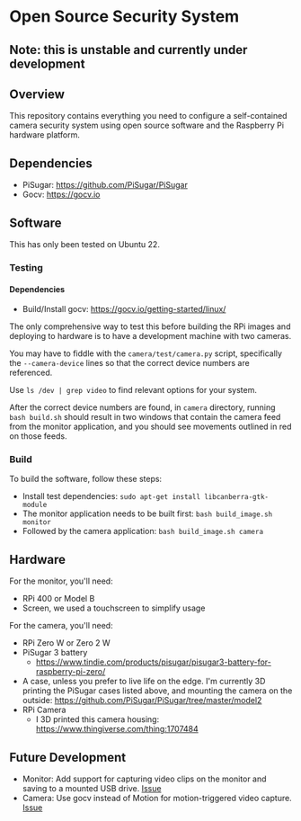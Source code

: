 # Open Source Security System

## Note: this is unstable and currently under development 

## Overview

This repository contains everything you need to configure
a self-contained camera security system using open source
software and the Raspberry Pi hardware platform.

## Dependencies

* PiSugar: https://github.com/PiSugar/PiSugar
* Gocv: https://gocv.io

## Software

This has only been tested on Ubuntu 22.

### Testing

#### Dependencies

* Build/Install gocv: https://gocv.io/getting-started/linux/

The only comprehensive way to test this before building the RPi images
and deploying to hardware is to have a development machine with two cameras.

You may have to fiddle with the `camera/test/camera.py` script,
specifically the `--camera-device` lines so that the correct
device numbers are referenced. 

Use `ls /dev | grep video` to find relevant options for your system. 

After the correct device numbers are found, 
in `camera` directory, running `bash build.sh` should result in two
windows that contain the camera feed from the monitor application,
and you should see movements outlined in red on those feeds.

### Build

To build the software, follow these steps:

* Install test dependencies: `sudo apt-get install libcanberra-gtk-module`
* The monitor application needs to be built first: `bash build_image.sh monitor`
* Followed by the camera application: `bash build_image.sh camera`

## Hardware

For the monitor, you'll need:

* RPi 400 or Model B
* Screen, we used a touchscreen to simplify usage 

For the camera, you'll need:

* RPi Zero W or Zero 2 W
* PiSugar 3 battery
  * https://www.tindie.com/products/pisugar/pisugar3-battery-for-raspberry-pi-zero/
* A case, unless you prefer to live life on the edge. 
  I'm currently 3D printing the PiSugar cases listed above, 
  and mounting the camera on the outside: https://github.com/PiSugar/PiSugar/tree/master/model2
* RPi Camera
  * I 3D printed this camera housing: https://www.thingiverse.com/thing:1707484

## Future Development 

* Monitor: Add support for capturing video clips on the monitor and saving to a mounted USB drive. [Issue](https://github.com/rory-linehan/osss/issues/1)
* Camera: Use gocv instead of Motion for motion-triggered video capture. [Issue](https://github.com/rory-linehan/osss/issues/2)
